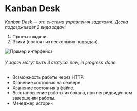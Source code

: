 # Kanban Desk

_Kanban Desk — это система управления задачами. Доска поддерживает 2 вида задач:_

1. Простые задачи.
2. Эпики (состоят из нескольких подзадач).

![Пример интерфейса](https://i.ibb.co/DRNV9CN/Untitled-120-1696414230.png)

###### У задач могут быть 3 статуса: new, in progress, done. 

- Возможность работы через HTTP.
- Хранение состояния на сервере.
- Хранение состояния в файле.
- Восстановление работы из бэкапа, при непридвиденном завершении работы.
- Менеджер истории

